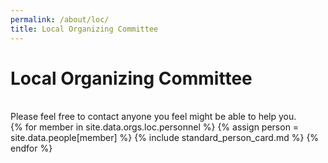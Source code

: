 ```yaml
---
permalink: /about/loc/
title: Local Organizing Committee
---
```


# Local Organizing Committee

<br/>
Please feel free to contact anyone you feel might be able to help you.
<br/>

<div class="container-fluid">
  <div class="row" style="display: flex; flex-wrap: wrap">
  {% for member in site.data.orgs.loc.personnel  %}
       {% assign person = site.data.people[member] %}
       {% include standard_person_card.md %}
  {% endfor %}
  </div>
</div>
<br/>
